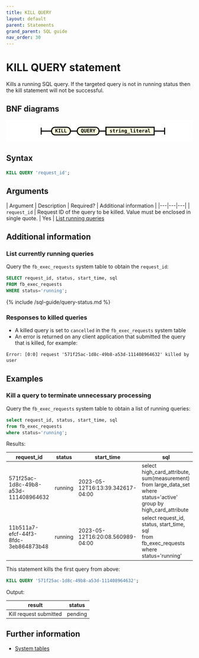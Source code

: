 ```yaml
---
title: KILL QUERY
layout: default
parent: Statements
grand_parent: SQL guide
nav_order: 30
---
```


# KILL QUERY statement

Kills a running SQL query. If the targeted query is not in running status then the kill statement will not be successful.

## BNF diagrams

![expr](/assets/images/sql-guide/kill_query_stmt.svg)

## Syntax

```sql
KILL QUERY 'request_id';
```

## Arguments

| Argument | Description | Required? | Additional information |
|---|---|---|
| `request_id` | Request ID of the query to be killed. Value must be enclosed in single quote. | Yes | [List running queries](#list-currently-running-queries)

## Additional information

### List currently running queries

Query the `fb_exec_requests` system table to obtain the `request_id`:

```sql
SELECT request_id, status, start_time, sql
FROM fb_exec_requests
WHERE status='running';
```

{% include /sql-guide/query-status.md %}

### Responses to killed queries

* A killed query is set to `cancelled` in the `fb_exec_requests` system table
* An error is returned on any client application that submitted the query that is killed, for example:

```
Error: [0:0] request '571f25ac-1d8c-49b8-a53d-111408964632' killed by user
```

## Examples

### Kill a query to terminate unnecessary processing

Query the `fb_exec_requests` system table to obtain a list of running queries:

```sql
select request_id, status, start_time, sql
from fb_exec_requests
where status='running';
```

Results:


| request_id | status | start_time | sql |
|---|---|---|---|
| 571f25ac-1d8c-49b8-a53d-111408964632 | running | 2023-05-12T16:13:39.342617-04:00 | select high_card_attribute, sum(measurement)<br/>from large_data_set<br/>where status='active'<br/>group by high_card_attribute |
| 11b511a7-efcf-44f3-8fdc-3eb864873b48 | running | 2023-05-12T16:20:08.560989-04:00 | select request_id, status, start_time, sql<br/>from fb_exec_requests<br/>where status='running' |

This statement kills the first query from above:

```sql
KILL QUERY '571f25ac-1d8c-49b8-a53d-111408964632';
```

Output:

| result | status |
|---|---|
| Kill request submitted | pending |

## Further information

* [System tables](/docs/sql-guide/system-tables/system-tables-home)
